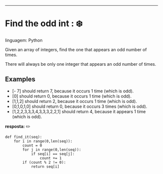 ***
# **Find the odd int :** ❄️
linguagem: Python

Given an array of integers, find the one that appears an odd number of times.

There will always be only one integer that appears an odd number of times.

## Examples

- [- 7] should return 7, because it occurs 1 time (which is odd).
- [0] should return 0, because it occurs 1 time (which is odd).
- [1,1,2] should return 2, because it occurs 1 time (which is odd).
- [0,1,0,1,0] should return 0, because it occurs 3 times (which is odd).
- [1,2,2,3,3,3,4,3,3,3,2,2,1] should return 4, because it appears 1 time (which is odd).


**resposta:** ✏️
```
def find_it(seq):
    for i in range(0,len(seq)):
        count = 0 
        for j in range(0,len(seq)):
            if seq[i] == seq[j]:
                count += 1
        if (count % 2 != 0):
            return seq[i]
```

